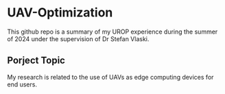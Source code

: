 # UAV-Optimization
This github repo is a summary of my UROP experience during the summer of 2024 under the supervision of Dr Stefan Vlaski.
## Porject Topic
My research is related to the use of UAVs as edge computing devices for end users. 
